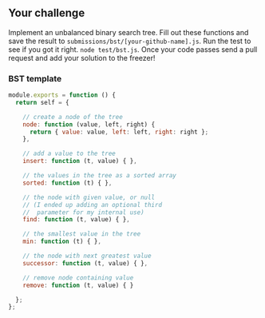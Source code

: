## Your challenge

Implement an unbalanced binary search tree. Fill out these functions
and save the result to `submissions/bst/[your-github-name].js`. Run
the test to see if you got it right. `node test/bst.js`. Once your
code passes send a pull request and add your solution to the freezer!

### BST template

```js
module.exports = function () {
  return self = {

    // create a node of the tree
    node: function (value, left, right) {
      return { value: value, left: left, right: right };
    },

    // add a value to the tree
    insert: function (t, value) { },

    // the values in the tree as a sorted array
    sorted: function (t) { },

    // the node with given value, or null
    // (I ended up adding an optional third
    //  parameter for my internal use)
    find: function (t, value) { },

    // the smallest value in the tree
    min: function (t) { },

    // the node with next greatest value
    successor: function (t, value) { },

    // remove node containing value
    remove: function (t, value) { }

  };
};
```

